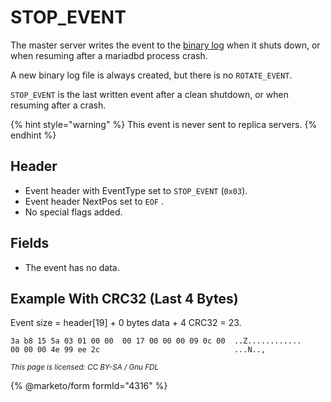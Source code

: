 # STOP\_EVENT

The master server writes the event to the [binary log](../../../server-management/server-monitoring-logs/binary-log/) when it shuts down, or when resuming after a mariadbd process crash.

A new binary log file is always created, but there is no `ROTATE_EVENT`.

`STOP_EVENT` is the last written event after a clean shutdown, or when resuming after a crash.

{% hint style="warning" %}
This event is never sent to replica servers.
{% endhint %}

## Header

* Event header with EventType set to `STOP_EVENT` (`0x03`).
* Event header NextPos set to `EOF` .
* No special flags added.

## Fields

* The event has no data.

## Example With CRC32 (Last 4 Bytes)

Event size = header\[19] + 0 bytes data + 4 CRC32 = 23.

```
3a b8 15 5a 03 01 00 00  00 17 00 00 00 09 0c 00  ..Z............
00 00 00 4e 99 ee 2c                              ...N..,
```

<sub>_This page is licensed: CC BY-SA / Gnu FDL_</sub>

{% @marketo/form formId="4316" %}
